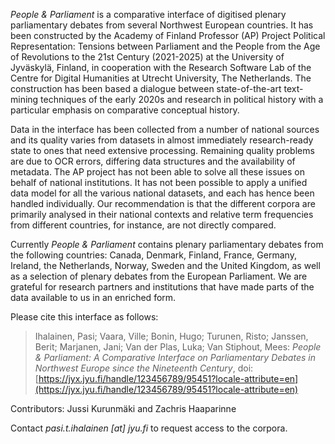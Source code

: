 *People & Parliament* is a comparative interface of digitised plenary parliamentary debates from several Northwest European countries. It has been constructed by the Academy of Finland Professor (AP) Project Political Representation: Tensions between Parliament and the People from the Age of Revolutions to the 21st Century (2021-2025) at the University of Jyväskylä, Finland, in cooperation with the Research Software Lab of the Centre for Digital Humanities at Utrecht University, The Netherlands. The construction has been based a dialogue between state-of-the-art text-mining techniques of the early 2020s and research in political history with a particular emphasis on comparative conceptual history.

Data in the interface has been collected from a number of national sources and its quality varies from datasets in almost immediately research-ready state to ones that need extensive processing. Remaining quality problems are due to OCR errors, differing data structures and the availability of metadata. The AP project has not been able to solve all these issues on behalf of national institutions. It has not been possible to apply a unified data model for all the various national datasets, and each has hence been handled individually. Our recommendation is that the different corpora are primarily analysed in their national contexts and relative term frequencies from different countries, for instance, are not directly compared.

Currently *People & Parliament* contains plenary parliamentary debates from the following countries: Canada, Denmark, Finland, France, Germany, Ireland, the Netherlands, Norway, Sweden and the United Kingdom, as well as a selection of plenary debates from the European Parliament. We are grateful for research partners and institutions that have made parts of the data available to us in an enriched form.

Please cite this interface as follows:
> Ihalainen, Pasi; Vaara, Ville; Bonin, Hugo; Turunen, Risto; Janssen, Berit; Marjanen, Jani; Van der Plas, Luka; Van Stiphout, Mees: *People & Parliament: A Comparative Interface on Parliamentary Debates in Northwest Europe since the Nineteenth Century*, doi: [https://jyx.jyu.fi/handle/123456789/95451?locale-attribute=en](https://jyx.jyu.fi/handle/123456789/95451?locale-attribute=en)

Contributors:
Jussi Kurunmäki and Zachris Haaparinne

Contact *pasi.t.ihalainen [at] jyu.fi* to request access to the corpora.
